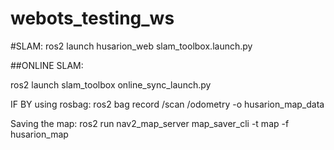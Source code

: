 # webots_testing_ws

#SLAM: 
ros2 launch husarion_web slam_toolbox.launch.py

##ONLINE SLAM:

ros2 launch slam_toolbox online_sync_launch.py

IF BY using rosbag:
ros2 bag record /scan /odometry -o husarion_map_data

Saving the map:
ros2 run nav2_map_server map_saver_cli -t map -f husarion_map

